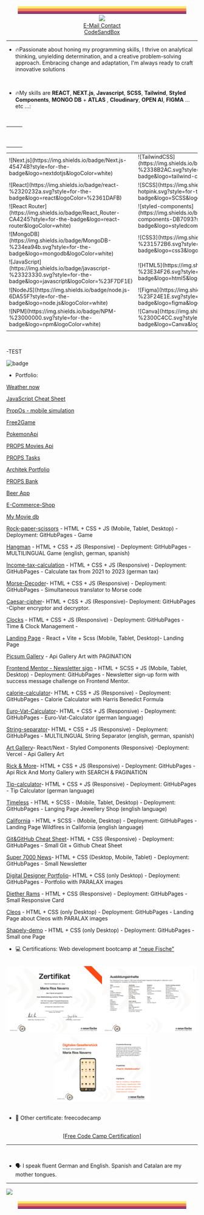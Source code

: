 <!--
**MariaRiosNavarro/MariaRiosNavarro** is a ✨ _special_ ✨ repository because its `README.md` (this file) appears on your GitHub profile.-->
<div align="center">
 <img src="palette2.jpg" alt="Palette long Picture" height="20px"/>
</div>


<div align="center">
	<a href="www.linkedin.com/in/mariariosnavarro" target= "_blank"><img src="https://img.shields.io/badge/LinkedIn-%230077B5.svg?logo=linkedin&logoColor=white"/></a>
</div>

<div align="center">
	<a href="mailto:info@propscode.com">E-Mail Contact</a>
</div>

	
<div align="center">
	<a href="https://codesandbox.io/u/MariaRiosNavarro">CodeSandBox</a> 
</div>

	



<div align="center" height="100px">
<hr>
</div>
	
- 🔥Passionate about honing my programming skills, I thrive on analytical thinking, unyielding determination, and a creative problem-solving approach. Embracing change and adaptation, I'm always ready to craft innovative solutions

<br>

- 🔥My skills are  **REACT**, **NEXT.js**, **Javascript**, **SCSS**, **Tailwind**, **Styled Components**, **MONGO DB** + **ATLAS** , **Cloudinary**, **OPEN AI**, **FIGMA** ... etc ...:  
<br>




|   |   |   |
|:---:|:---:|:---:|
||     |   |
||    |   |
||  |   |
|    |    |   |
||  |    |   
|   |     |   |  
|   |   |   |  
|   |   |   |  
|   |   |   |  
|   |   |   |  



	



<table class="tg">
<tbody>
  <tr>
    <td class="tg-0lax">![Next.js](https://img.shields.io/badge/Next.js-45474B?style=for-the-badge&logo=nextdotjs&logoColor=white)</td>
    <td class="tg-0lax">![TailwindCSS](https://img.shields.io/badge/tailwindcss-%2338B2AC.svg?style=for-the-badge&logo=tailwind-css&logoColor=white)</td>
    <td class="tg-0lax">![Netlify](https://img.shields.io/badge/netlify-%23000000.svg?style=for-the-badge&logo=netlify&logoColor=#00C7B7) </td>
  </tr>
  <tr>
    <td class="tg-0lax">![React](https://img.shields.io/badge/react-%2320232a.svg?style=for-the-badge&logo=react&logoColor=%2361DAFB)   </td>
    <td class="tg-0lax">![SCSS](https://img.shields.io/badge/SCSS-hotpink.svg?style=for-the-badge&logo=SCSS&logoColor=white)</td>
    <td class="tg-0lax"></td>
  </tr>
  <tr>
    <td class="tg-0lax">![React Router](https://img.shields.io/badge/React_Router-CA4245?style=for-the-badge&logo=react-router&logoColor=white)   </td>
    <td class="tg-0lax">![styled-components](https://img.shields.io/badge/styled--components-DB7093?style=for-the-badge&logo=styledcomponents&logoColor=fff)</td>
    <td class="tg-0lax"></td>
  </tr>
  <tr>
    <td class="tg-0lax">![MongoDB](https://img.shields.io/badge/MongoDB-%234ea94b.svg?style=for-the-badge&logo=mongodb&logoColor=white)    </td>
    <td class="tg-0lax">![CSS3](https://img.shields.io/badge/css3-%231572B6.svg?style=for-the-badge&logo=css3&logoColor=white)</td>
    <td class="tg-0lax"></td>
  </tr>
  <tr>
    <td class="tg-0lax">![JavaScript](https://img.shields.io/badge/javascript-%23323330.svg?style=for-the-badge&logo=javascript&logoColor=%23F7DF1E)</td>
    <td class="tg-0lax">![HTML5](https://img.shields.io/badge/html5-%23E34F26.svg?style=for-the-badge&logo=html5&logoColor=white)</td>
    <td class="tg-0lax"></td>
  </tr>
  <tr>
    <td class="tg-0lax">![NodeJS](https://img.shields.io/badge/node.js-6DA55F?style=for-the-badge&logo=node.js&logoColor=white)</td>
    <td class="tg-0lax">![Figma](https://img.shields.io/badge/figma-%23F24E1E.svg?style=for-the-badge&logo=figma&logoColor=white)</td>
    <td class="tg-0lax"></td>
  </tr>
  <tr>
    <td class="tg-0lax">![NPM](https://img.shields.io/badge/NPM-%23000000.svg?style=for-the-badge&logo=npm&logoColor=white)</td>
    <td class="tg-0lax">![Canva](https://img.shields.io/badge/Canva-%2300C4CC.svg?style=for-the-badge&logo=Canva&logoColor=white)</td>
    <td class="tg-0lax"></td>
  </tr>
  <tr>
    <td class="tg-0lax"></td>
    <td class="tg-0lax"></td>
    <td class="tg-0lax"></td>
  </tr>
</tbody>
</table>

















<br>


-TEST

<div><img scr ="https://custom-icon-badges.demolab.com/badge/custom-badge-blue.svg?logo=paintbrush&logoColor=white" alt ="badge" width="auto"</div>




- Portfolio:
  

[Weather now](https://main--cool-vacherin-47a2af.netlify.app/)

[JavaScript Cheat Sheet](https://mariariosnavarro.github.io/jssheet/)

[PropOs - mobile simulation](https://mobile-simulation-prop-os.vercel.app/)

[Free2Game](https://free-to-game-v0-2.vercel.app/)

[PokemonApi](https://celadon-pika-f84b6a.netlify.app/)

[PROPS Movies Api](https://luxury-cendol-5bf0c6.netlify.app/)

[PROPS Tasks](https://simpletaskapp.onrender.com/)

[Architek Portfolio](https://spiffy-faloodeh-108a9f.netlify.app/)

[PROPS Bank](https://bank-app-rosy.vercel.app/)

[Beer App](https://beer-app-lovat.vercel.app/)

[E-Commerce-Shop](https://e-commerce-store-gamma-ten.vercel.app/)

[My Movie db](https://movie-db-liard-psi.vercel.app/)

[Rock-paper-scissors](https://mariariosnavarro.github.io/rock-paper-scissors/) - HTML + CSS + JS (Mobile, Tablet, Desktop) - Deployment: GitHubPages - Game

[Hangman](https://github.com/MariaRiosNavarro/hangman-game) - HTML + CSS + JS (Responsive) - Deployment: GitHubPages - MULTILINGUAL Game (english, german, spanish)

[Income-tax-calculation](https://mariariosnavarro.github.io/income-tax-calculation/) - HTML + CSS + JS (Responsive) - Deployment: GitHubPages -  Calculate tax from 2021 to 2023 (german tax)

[Morse-Decoder](https://mariariosnavarro.github.io/morse-decoder/)- HTML + CSS + JS (Responsive) - Deployment: GitHubPages - Simultaneous translator to Morse code

[Caesar-cipher](https://mariariosnavarro.github.io/caesar-cipher/)- HTML + CSS + JS (Responsive)- Deployment: GitHubPages -Cipher encryptor and decryptor.

[Clocks](https://mariariosnavarro.github.io/clocks/) - HTML + CSS + JS (Responsive) - Deployment: GitHubPages - Time & Clock Management - 

[Landing Page](https://landing-page-react-wine.vercel.app/) - React + Vite + Scss (Mobile, Tablet, Desktop)- Landing Page

[Picsum Gallery](https://mariariosnavarro.github.io/picsum-gallery/) - Api Gallery Art with PAGINATION

[Frontend Mentor - Newsletter sign](https://mariariosnavarro.github.io/newsletter-sign-up/) - HTML + SCSS + JS (Mobile, Tablet, Desktop) - Deployment: GitHubPages -  Newsletter sign-up form with success message challenge on Frontend Mentor.


[calorie-calculator](https://mariariosnavarro.github.io/calorie-calculator/)- HTML + CSS + JS (Responsive) - Deployment: GitHubPages - Calorie Calculator with  Harris Benedict Formula

[Euro-Vat-Calculator](https://mariariosnavarro.github.io/VAT-calculator-app/)- HTML + CSS + JS (Responsive) - Deployment: GitHubPages - Euro-Vat-Calculator (german language)


[String-separator](https://mariariosnavarro.github.io/string-separator/)- HTML + CSS + JS (Responsive) - Deployment: GitHubPages - MULTILINGUAL String Separator (english, german, spanish)

[Art Gallery](https://gallery-art-pink.vercel.app/)- React/Next - Styled Components (Responsive) -Deployment: Vercel - Api Gallery Art 

[Rick & More](https://mariariosnavarro.github.io/rickAndMortyApp/)- HTML + CSS + JS (Responsive) - Deployment: GitHubPages - Api Rick And Morty Gallery with SEARCH & PAGINATION

[Tip-calculator](https://mariariosnavarro.github.io/tip-calculator/)- HTML + CSS + JS (Responsive) - Deployment: GitHubPages - Tip Calculator (german language)

[Timeless](https://mariariosnavarro.github.io/timeless/) - HTML + SCSS - (Mobile, Tablet, Desktop) - Deployment: GitHubPages  - Langing Page Jewellery Shop (english language)

[California](https://mariariosnavarro.github.io/california/) - HTML + SCSS - (Mobile, Desktop) - Deployment: GitHubPages  - Landing Page Wildfires in California (english language)

[Git&GitHub Cheat Sheet](https://mariariosnavarro.github.io/gitSheet/)- HTML + CSS (Responsive) - Deployment: GitHubPages - Small Git + Github Cheat Sheet

[Super 7000 News](https://mariariosnavarro.github.io/newsletter/)- HTML + CSS (Desktop, Mobile, Tablet) - Deployment: GitHubPages - Small Newsletter

[Digital Designer Portfolio](https://mariariosnavarro.github.io/portfolio/)- HTML + CSS (only Desktop) - Deployment: GitHubPages - Portfolio with PARALAX images

[Diether Rams](https://mariariosnavarro.github.io/dieter-rams/) - HTML + CSS (Responsive) - Deployment: GitHubPages - Small Responsive Card 

[Cleos](https://mariariosnavarro.github.io/cleos/) - HTML + CSS (only Desktop) - Deployment: GitHubPages - Landing Page about Cleos with PARALAX images


[Shapely-demo](https://mariariosnavarro.github.io/shapely-demo/)  - HTML + CSS (only Desktop) - Deployment: GitHubPages - Small one Page





- 💻  Certifications: Web development bootcamp at <a href="https://www.neuefische.de/" target="_blank">"neue Fische"</a>
<br>
<div align="center"><img src="certification1.jpg" width="250px"><img src="certification2.jpg" width="250px"><img src="certification3.jpg" width="250px"></div>

<br>

- 📃 Other certificate: freecodecamp
  
<br>
<div align="center"><a href="https://freecodecamp.org/certification/Propscode/responsive-web-design" target="_blank">[Free Code Camp Certification]</a></div>


<hr>

<br>
	
- 🗣️ I speak fluent German and English. Spanish and Catalan are my mother tongues.

<hr>

![](https://img.shields.io/github/gist/stars/MariaRiosNavarro?style=social)


<div align="center">
 <img src="palette2.jpg" alt="Palette long Picture" height="20px"/>
</div>


